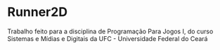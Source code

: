 # Runner2D
Trabalho feito para a disciplina de Programação Para Jogos I, do curso Sistemas e Mídias e Digitais da UFC - Universidade Federal do Ceará
